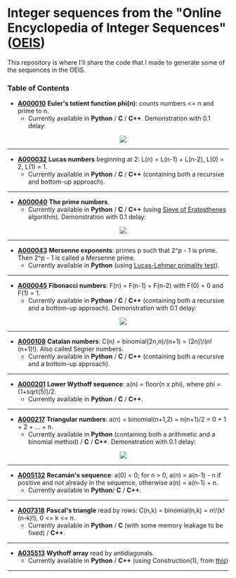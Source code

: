 # Integer sequences from the "Online Encyclopedia of Integer Sequences" ([OEIS](https://oeis.org/))

This repository is where I'll share the code that I made to generate some of the sequences in the OEIS.

### Table of Contents
+ **[A000010](https://oeis.org/A000010)** **Euler's totient function phi(n)**: counts numbers <= n and prime to n.
   - Currently available in **Python** / **C** / **C++**. Demonstration with 0.1 delay:
   <p align="center">
      <img src="https://media.giphy.com/media/LRZWOzi1JKhYd9V4KP/giphy.gif">
   </p>

---

+ **[A000032](https://oeis.org/A000032)** **Lucas numbers** beginning at 2: L(n) = L(n-1) + L(n-2), L(0) = 2, L(1) = 1.
   - Currently available in **Python** / **C** / **C++** (containing both a recursive and bottom-up approach).

---

+ **[A000040](https://oeis.org/A000040)** **The prime numbers**.
   - Currently available in **Python** / **C** / **C++** (using [Sieve of Eratosthenes](https://en.wikipedia.org/wiki/Sieve_of_Eratosthenes) algorithm). Demonstration with 0.1 delay:
   <p align="center">
      <img src="https://media.giphy.com/media/RgzKjn78GsdWGenYt8/giphy.gif">
   </p>

---

+ **[A000043](https://oeis.org/A000043)** **Mersenne exponents**: primes p such that 2^p - 1 is prime. Then 2^p - 1 is called a Mersenne prime.
   - Currently available in **Python** (using [Lucas-Lehmer primality test](https://en.wikipedia.org/wiki/Lucas%E2%80%93Lehmer_primality_test)).

---

+ **[A000045](https://oeis.org/A000045)** **Fibonacci numbers**: F(n) = F(n-1) + F(n-2) with F(0) = 0 and F(1) = 1.
   - Currently available in **Python** / **C** / **C++** (containing both a recursive and a bottom-up approach). Demonstration with 0.1 delay:
   <p align="center">
      <img src="https://media.giphy.com/media/UpDraH9RuxjXyz5qy4/giphy.gif">
   </p>
---

+ **[A000108](https://oeis.org/A000108)** **Catalan numbers**: C(n) = binomial(2n,n)/(n+1) = (2n)!/(n!(n+1)!). Also called Segner numbers.
   - Currently available in **Python** / **C** / **C++** (containing both a recursive and a bottom-up approach).

---

+ **[A000201](https://oeis.org/A000201)** **Lower Wythoff sequence**: a(n) = floor(n x phi), where phi = (1+sqrt(5))/2.
	- Currently available in **Python** / **C** / **C++**.

---

+ **[A000217](https://oeis.org/A000217)** **Triangular numbers**: a(n) = binomial(n+1,2) = n(n+1)/2 = 0 + 1 + 2 + ... + n.
   - Currently available in **Python** (containing both a arithmetic and a binomial method) / **C** / **C++**. Demonstration with 0.1 delay:
   <p align="center">
      <img src="https://media.giphy.com/media/dVbo5vn5ktHLJig3nu/giphy.gif">
   </p>

---

+ **[A005132](https://oeis.org/A005132)** **Recamán's sequence**: a(0) = 0; for n > 0, a(n) = a(n-1) - n if positive and not already in the sequence, otherwise a(n) = a(n-1) + n.
   - Currently available in **Python**/ **C** / **C++**.

---

+ **[A007318](https://oeis.org/A007318)** **Pascal's triangle** read by rows: C(n,k) = binomial(n,k) = n!/(k!(n-k)!), 0 <= k <= n.
   - Currently available in **Python** / **C** (with some memory leakage to be fixed) / **C++**.

---

+ **[A035513](https://oeis.org/A035513)** **Wythoff array** read by antidiagonals.
   - Currently available in **Python** / **C++** (using Construction(1), from [this](https://oeis.org/classic.html))

---
